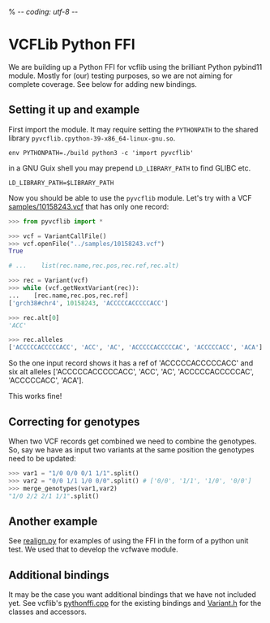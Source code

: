 % -*- coding: utf-8 -*-

# VCFLib Python FFI

We are building up a Python FFI for vcflib using the brilliant Python pybind11 module. Mostly for (our) testing purposes, so we are not aiming for complete coverage. See below for adding new bindings.

## Setting it up and example

First import the module. It may require setting the `PYTHONPATH` to the shared library `pyvcflib.cpython-39-x86_64-linux-gnu.so`.

    env PYTHONPATH=./build python3 -c 'import pyvcflib'

in a GNU Guix shell you may prepend `LD_LIBRARY_PATH` to find GLIBC etc.

    LD_LIBRARY_PATH=$LIBRARY_PATH

Now you should be able to use the `pyvcflib` module. Let's try with a VCF [samples/10158243.vcf](../../samples/10158243.vcf) that has only one record:

```python
>>> from pyvcflib import *

>>> vcf = VariantCallFile()
>>> vcf.openFile("../samples/10158243.vcf")
True

# ...    list(rec.name,rec.pos,rec.ref,rec.alt)

>>> rec = Variant(vcf)
>>> while (vcf.getNextVariant(rec)):
...    [rec.name,rec.pos,rec.ref]
['grch38#chr4', 10158243, 'ACCCCCACCCCCACC']

>>> rec.alt[0]
'ACC'

>>> rec.alleles
['ACCCCCACCCCCACC', 'ACC', 'AC', 'ACCCCCACCCCCAC', 'ACCCCCACC', 'ACA']

```

So the one input record shows it has a ref of 'ACCCCCACCCCCACC' and six alt alleles ['ACCCCCACCCCCACC', 'ACC', 'AC', 'ACCCCCACCCCCAC', 'ACCCCCACC', 'ACA'].

This works fine!

## Correcting for genotypes

When two VCF records get combined we need to combine the genotypes. So, say we have as input two variants at the same position the genotypes need to be updated:

```python
>>> var1 = "1/0 0/0 0/1 1/1".split()
>>> var2 = "0/0 1/1 1/0 0/0".split() # ['0/0', '1/1', '1/0', '0/0']
>>> merge_genotypes(var1,var2)
"1/0 2/2 2/1 1/1".split()

```

## Another example

See [realign.py](../tests/realign.py) for examples of using the FFI in the form of a python unit test. We used that to develop the vcfwave module.

## Additional bindings

It may be the case you want additional bindings that we have not included yet. See vcflib's [pythonffi.cpp](../../src/pythonffi.cpp) for the existing bindings and [Variant.h](../../src/Variant.h) for the classes and accessors.
